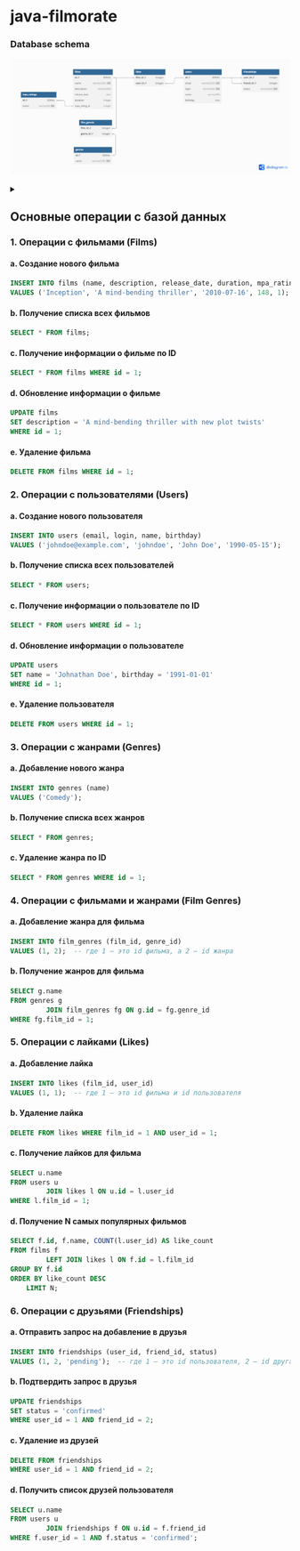 # **java-filmorate**

### Database schema
![Database Schema](docs/images/dbDiagram.png)
<details>
<summary></summary>
Table films {
  id SERIAL [primary key]
  name varchar(255) [not null]
  description varchar(200) 
  release_date date
  duration integer
  mpa_rating_id integer [ref: > mpa_ratings.id]
}

Table users {
  id SERIAL [primary key]
  email varchar(255) [unique, not null]
  login varchar(50) [unique, not null]
  name varchar(50)
  birthday date
}

Table mpa_ratings {
  id SERIAL [primary key]
  name varchar(5) [unique, not null]
}

Table genres {
  id SERIAL [primary key]
  name varchar(100) [unique, not null]
}

Table film_genres {
  film_id integer
  genre_id integer
  indexes {
    (film_id, genre_id) [pk]
  }
}

Table likes {
  film_id integer
  user_id integer
  indexes {
    (film_id, user_id) [pk]
  }
}

Table friendships {
  user_id integer
  friend_id integer
  status varchar(20) [not null]
  indexes {
    (user_id, friend_id) [pk]
  }
}

Ref: film_genres.film_id > films.id [on delete cascade]
Ref: film_genres.genre_id > genres.id [on delete cascade]
Ref: likes.film_id > films.id [on delete cascade]
Ref: likes.user_id > users.id [on delete cascade]
Ref: friendships.user_id > users.id [on delete cascade]
Ref: friendships.friend_id > users.id [on delete cascade]
</details>

## Основные операции с базой данных
### 1. Операции с фильмами (Films)
#### a. Создание нового фильма
```sql
INSERT INTO films (name, description, release_date, duration, mpa_rating_id)
VALUES ('Inception', 'A mind-bending thriller', '2010-07-16', 148, 1);
```
#### b. Получение списка всех фильмов
```sql
SELECT * FROM films;
```
#### c. Получение информации о фильме по ID
```sql
SELECT * FROM films WHERE id = 1;
```
#### d. Обновление информации о фильме
```sql
UPDATE films
SET description = 'A mind-bending thriller with new plot twists'
WHERE id = 1;
```
#### e. Удаление фильма
```sql
DELETE FROM films WHERE id = 1;
```
### 2. Операции с пользователями (Users)
#### a. Создание нового пользователя
```sql
INSERT INTO users (email, login, name, birthday)
VALUES ('johndoe@example.com', 'johndoe', 'John Doe', '1990-05-15');
```
#### b. Получение списка всех пользователей
```sql
SELECT * FROM users;
```
#### c. Получение информации о пользователе по ID
```sql
SELECT * FROM users WHERE id = 1;
```
#### d. Обновление информации о пользователе
```sql
UPDATE users
SET name = 'Johnathan Doe', birthday = '1991-01-01'
WHERE id = 1;
```
#### e. Удаление пользователя
```sql
DELETE FROM users WHERE id = 1;
```
### 3. Операции с жанрами (Genres)
#### a. Добавление нового жанра
```sql
INSERT INTO genres (name)
VALUES ('Comedy');
```
#### b. Получение списка всех жанров
```sql
SELECT * FROM genres;
```
#### c. Удаление жанра по ID
```sql
SELECT * FROM genres WHERE id = 1;
```
### 4. Операции с фильмами и жанрами (Film Genres)
#### a. Добавление жанра для фильма
```sql
INSERT INTO film_genres (film_id, genre_id)
VALUES (1, 2);  -- где 1 — это id фильма, а 2 — id жанра
```
#### b. Получение жанров для фильма
```sql
SELECT g.name
FROM genres g
         JOIN film_genres fg ON g.id = fg.genre_id
WHERE fg.film_id = 1;
```
### 5. Операции с лайками (Likes)
#### a. Добавление лайка
```sql
INSERT INTO likes (film_id, user_id)
VALUES (1, 1);  -- где 1 — это id фильма и id пользователя
```
#### b. Удаление лайка
```sql
DELETE FROM likes WHERE film_id = 1 AND user_id = 1;
```
#### c. Получение лайков для фильма
```sql
SELECT u.name
FROM users u
         JOIN likes l ON u.id = l.user_id
WHERE l.film_id = 1;
```
#### d. Получение N самых популярных фильмов
```sql
SELECT f.id, f.name, COUNT(l.user_id) AS like_count
FROM films f
         LEFT JOIN likes l ON f.id = l.film_id
GROUP BY f.id
ORDER BY like_count DESC
    LIMIT N;
```
### 6. Операции с друзьями (Friendships)
#### a. Отправить запрос на добавление в друзья
```sql
INSERT INTO friendships (user_id, friend_id, status)
VALUES (1, 2, 'pending');  -- где 1 — это id пользователя, 2 — id друга
```
#### b. Подтвердить запрос в друзья
```sql
UPDATE friendships
SET status = 'confirmed'
WHERE user_id = 1 AND friend_id = 2;
```
#### c. Удаление из друзей
```sql
DELETE FROM friendships
WHERE user_id = 1 AND friend_id = 2;
```
#### d. Получить список друзей пользователя
```sql
SELECT u.name
FROM users u
         JOIN friendships f ON u.id = f.friend_id
WHERE f.user_id = 1 AND f.status = 'confirmed';
```

